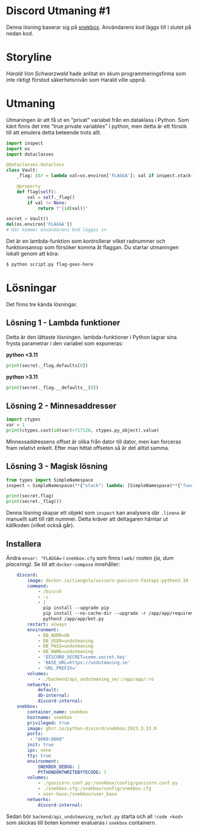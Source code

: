 # Discord Utmaning #1

Denna lösning baserar sig på [snekbox](https://github.com/python-discord/snekbox).
Användarens kod läggs till i slutet på nedan kod.

# Storyline

*Harald Von Schwarzwald* hade anlitat en skum programmeringsfirma som inte riktigt förstod säkerhetsnivån som Harald ville uppnå.

# Utmaning

Utmaningen är att få ut en "privat" variabel från en dataklass i Python.
Som känt finns det inte "true private variables" i python, men detta är ett försök till att emulera detta beteende trots allt.

```python
import inspect
import os
import dataclasses

@dataclasses.dataclass
class Vault:
    _flag: str = lambda val=os.environ['FLAGGA']: val if inspect.stack()[0].function == '<lambda>' and inspect.stack()[1].function == 'flag' and inspect.stack()[1].lineno == inspect.stack()[0].lineno+4 else None

    @property
    def flag(self):
        val = self._flag()
        if val != None:
            return f"{id(val)}"

secret = Vault()
del(os.environ['FLAGGA'])
# Här kommer användarens kod läggas in
```

Det är en lambda-funktion som kontrollerar vilket radnummer och funktionsanrop som försöker komma åt flaggan.
Du startar utmaningen lokalt genom att köra:
```bash
$ python script.py flag-goes-here
```

# Lösningar

Det finns tre kända lösningar.

## Lösning 1 - Lambda funktioner

Detta är den lättaste lösningen.
lambda-funktioner i Python lagrar sina frysta parametrar i den variabel som exponeras:

**python <3.11**
```python
print(secret._flag.defaults[0])
```

**python >3.11**
```python
print(secret._flag.__defaults__[0])
```

## Lösning 2 - Minnesaddresser

```python
import ctypes
var = 1
print(ctypes.cast(id(var)+717120, ctypes.py_object).value)
```

Minnessaddressens offset är olika från dator till dator, men kan forceras fram relativt enkelt.
Efter man hittat offseten så är det alltid samma.

## Lösning 3 - Magisk lösning

```python
from types import SimpleNamespace
inspect = SimpleNamespace(**{"stack": lambda: [SimpleNamespace(**{"function":"<lambda>", "lineno":0}), SimpleNamespace(**{"function":"flag", "lineno":4})]})

print(secret.flag)
print(secret._flag())
```

Denna lösning skapar ett objekt som `inspect` kan analysera där `.lineno` är manuellt satt till rätt nummer.
Detta kräver att deltagaren hämtar ut källkoden (vilket också går).

## Installera

Ändra `envar: "FLAGGA=` i `snekbox.cfg` som finns i `web/` rooten *(ja, dum placering)*.
Se till att `docker-compose` innehåller:
```yaml
    discord:
        image: docker.io/tiangolo/uvicorn-gunicorn-fastapi:python3.10
        command:
            - /bin/sh
            - -c 
            - |
              pip install --upgrade pip
              pip install --no-cache-dir --upgrade -r /app/app/requirements.txt
              python3 /app/app/bot.py
        restart: always
        environment:
            - DB_ADDR=db
            - DB_USER=undutmaning
            - DB_PASS=undutmaning
            - DB_NAME=undutmaning
            - 'DISCORD_SECRET=some.secret.key'
            - 'BASE_URL=https://undutmaning.se'
            - 'URL_PREFIX='
        volumes:
            - ./backend/api_undutmaning_se/:/app/app/:ro
        networks:
            default:
            db-internal:
            discord-internal:
    snekbox:
        container_name: snekbox
        hostname: snekbox
        privileged: true
        image: ghcr.io/python-discord/snekbox:2023.3.13.0
        ports:
         - "8060:8060"
        init: true
        ipc: none
        tty: true
        environment:
            SNEKBOX_DEBUG: 1
            PYTHONDONTWRITEBYTECODE: 1
        volumes:
            - ./gunicorn.conf.py:/snekbox/config/gunicorn.conf.py
            - ./snekbox.cfg:/snekbox/config/snekbox.cfg
            - user-base:/snekbox/user_base
        networks:
            discord-internal:
```

Sedan bör `backend/api_undutmaning_se/bot.py` starta och all `!code <kod>` som skickas till boten kommer evalueras i `snekbox` containern.